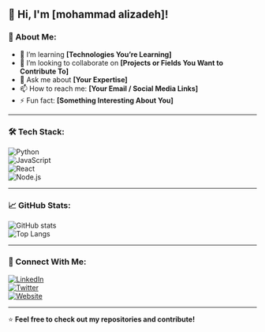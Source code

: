 ## 👋 Hi, I'm [mohammad alizadeh]!

### 🚀 About Me:
<!-- 🔭 I’m currently working on **[Your Project or Area]**  -->
- 🌱 I’m learning **[Technologies You’re Learning]**  
- 🤝 I’m looking to collaborate on **[Projects or Fields You Want to Contribute To]**  
- 💬 Ask me about **[Your Expertise]**  
- 📫 How to reach me: **[Your Email / Social Media Links]**  
- ⚡ Fun fact: **[Something Interesting About You]**  

---

### 🛠 Tech Stack:
![Python](https://img.shields.io/badge/Python-3776AB?style=for-the-badge&logo=python&logoColor=white)  
![JavaScript](https://img.shields.io/badge/JavaScript-F7DF1E?style=for-the-badge&logo=javascript&logoColor=black)  
![React](https://img.shields.io/badge/React-61DAFB?style=for-the-badge&logo=react&logoColor=black)  
![Node.js](https://img.shields.io/badge/Node.js-339933?style=for-the-badge&logo=nodedotjs&logoColor=white)  

---

### 📈 GitHub Stats:
![GitHub stats](https://github-readme-stats.vercel.app/api?username=YourUsername&show_icons=true&theme=radical)  
![Top Langs](https://github-readme-stats.vercel.app/api/top-langs/?username=YourUsername&layout=compact&theme=radical)  

---

### 🔗 Connect With Me:
[![LinkedIn](https://img.shields.io/badge/LinkedIn-0077B5?style=for-the-badge&logo=linkedin&logoColor=white)](https://linkedin.com/in/yourprofile)  
[![Twitter](https://img.shields.io/badge/Twitter-1DA1F2?style=for-the-badge&logo=twitter&logoColor=white)](https://twitter.com/yourprofile)  
[![Website](https://img.shields.io/badge/Website-000000?style=for-the-badge&logo=google-chrome&logoColor=white)](https://yourwebsite.com)  

---

⭐ **Feel free to check out my repositories and contribute!**  
